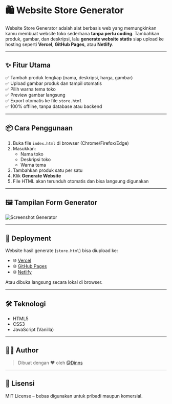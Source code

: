 # 🛍️ Website Store Generator

Website Store Generator adalah alat berbasis web yang memungkinkan kamu membuat website toko sederhana **tanpa perlu coding**. Tambahkan produk, gambar, dan deskripsi, lalu **generate website statis** siap upload ke hosting seperti **Vercel**, **GitHub Pages**, atau **Netlify**.

---

## ✨ Fitur Utama

✅ Tambah produk lengkap (nama, deskripsi, harga, gambar)  
✅ Upload gambar produk dan tampil otomatis  
✅ Pilih warna tema toko  
✅ Preview gambar langsung  
✅ Export otomatis ke file `store.html`  
✅ 100% offline, tanpa database atau backend

---

## 📦 Cara Penggunaan

1. Buka file `index.html` di browser (Chrome/Firefox/Edge)
2. Masukkan:
   - Nama toko
   - Deskripsi toko
   - Warna tema
3. Tambahkan produk satu per satu
4. Klik **Generate Website**
5. File HTML akan terunduh otomatis dan bisa langsung digunakan

---

## 🖼️ Tampilan Form Generator

![Screenshot Generator](screenshot.png) <!-- Opsional: bisa ditambahkan gambar nanti -->

---

## 🚀 Deployment

Website hasil generate (`store.html`) bisa diupload ke:

- 🌐 [Vercel](https://vercel.com)
- 🌐 [GitHub Pages](https://pages.github.com)
- 🌐 [Netlify](https://www.netlify.com)

Atau dibuka langsung secara lokal di browser.

---

## 🛠 Teknologi

- HTML5
- CSS3
- JavaScript (Vanilla)

---

## 👨‍💻 Author

> Dibuat dengan ❤️ oleh [@Dinns](https://github.com/namamu)

---

## 📄 Lisensi

MIT License – bebas digunakan untuk pribadi maupun komersial.
